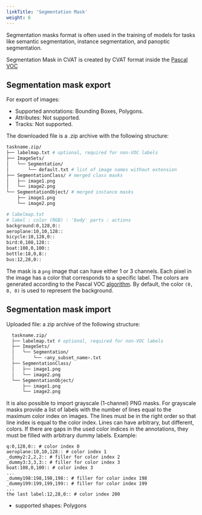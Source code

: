 ```yaml
---
linkTitle: 'Segmentation Mask'
weight: 6
---
```


Segmentation masks format is often used in the training of models for tasks
like semantic segmentation, instance segmentation, and panoptic segmentation.

Segmentation Mask in CVAT is
created by CVAT format inside the [Pascal VOC](docs/manual/advanced/formats/format-voc/)

## Segmentation mask export

For export of images:

- Supported annotations: Bounding Boxes, Polygons.
- Attributes: Not supported.
- Tracks: Not supported.

The downloaded file is a .zip archive with the following structure:

```bash
taskname.zip/
├── labelmap.txt # optional, required for non-VOC labels
├── ImageSets/
│   └── Segmentation/
│       └── default.txt # list of image names without extension
├── SegmentationClass/ # merged class masks
│   ├── image1.png
│   └── image2.png
└── SegmentationObject/ # merged instance masks
    ├── image1.png
    └── image2.png

# labelmap.txt
# label : color (RGB) : 'body' parts : actions
background:0,128,0::
aeroplane:10,10,128::
bicycle:10,128,0::
bird:0,108,128::
boat:108,0,100::
bottle:18,0,8::
bus:12,28,0::
```

The mask is a `png` image that can have either 1 or 3 channels.
Each pixel in the image has a color that corresponds to a specific label.
The colors are generated according to the Pascal VOC [
algorithm](http://host.robots.ox.ac.uk/pascal/VOC/voc2012/htmldoc/devkit_doc.html#sec:voclabelcolormap).
By default, the color `(0, 0, 0)` is used to represent the background.

## Segmentation mask import

Uploaded file: a zip archive of the following structure:

```bash
  taskname.zip/
  ├── labelmap.txt # optional, required for non-VOC labels
  ├── ImageSets/
  │   └── Segmentation/
  │       └── <any_subset_name>.txt
  ├── SegmentationClass/
  │   ├── image1.png
  │   └── image2.png
  └── SegmentationObject/
      ├── image1.png
      └── image2.png
```

It is also possible to import grayscale (1-channel) PNG masks.
For grayscale masks provide a list of labels with the number of lines equal
to the maximum color index on images. The lines must be in the right order
so that line index is equal to the color index. Lines can have arbitrary,
but different, colors. If there are gaps in the used color
indices in the annotations, they must be filled with arbitrary dummy labels.
Example:

```
q:0,128,0:: # color index 0
aeroplane:10,10,128:: # color index 1
_dummy2:2,2,2:: # filler for color index 2
_dummy3:3,3,3:: # filler for color index 3
boat:108,0,100:: # color index 3
...
_dummy198:198,198,198:: # filler for color index 198
_dummy199:199,199,199:: # filler for color index 199
...
the last label:12,28,0:: # color index 200
```

- supported shapes: Polygons
